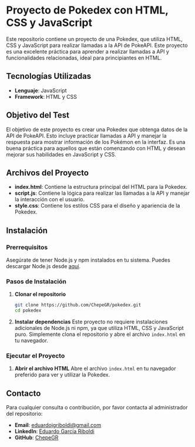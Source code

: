 # Proyecto de Pokedex con HTML, CSS y JavaScript

Este repositorio contiene un proyecto de una Pokedex, que utiliza HTML, CSS y JavaScript para realizar llamadas a la API de PokeAPI. Este proyecto es una excelente práctica para aprender a realizar llamadas a API y funcionalidades relacionadas, ideal para principiantes en HTML.

## Tecnologías Utilizadas

- **Lenguaje**: JavaScript
- **Framework**: HTML y CSS

## Objetivo del Test

El objetivo de este proyecto es crear una Pokedex que obtenga datos de la API de PokeAPI. Esto incluye practicar llamadas a API y manejar la respuesta para mostrar información de los Pokémon en la interfaz. Es una buena práctica para aquellos que están comenzando con HTML y desean mejorar sus habilidades en JavaScript y CSS.

## Archivos del Proyecto

- **index.html**: Contiene la estructura principal del HTML para la Pokedex.
- **script.js**: Contiene la lógica para realizar las llamadas a la API y manejar la interacción con el usuario.
- **style.css**: Contiene los estilos CSS para el diseño y apariencia de la Pokedex.

## Instalación

### Prerrequisitos

Asegúrate de tener Node.js y npm instalados en tu sistema. Puedes descargar Node.js desde [aquí](https://nodejs.org/).

### Pasos de Instalación

1. **Clonar el repositorio**
   ```bash
   git clone https://github.com/ChepeGR/pokedex.git
   cd pokedex
   ```

2. **Instalar dependencias**
   Este proyecto no requiere instalaciones adicionales de Node.js ni npm, ya que utiliza HTML, CSS y JavaScript puro. Simplemente clona el repositorio y abre el archivo `index.html` en tu navegador.

### Ejecutar el Proyecto

1. **Abrir el archivo HTML**
   Abre el archivo `index.html` en tu navegador preferido para ver y utilizar la Pokedex.

## Contacto

Para cualquier consulta o contribución, por favor contacta al administrador del repositorio:

- **Email**: eduardojgriboldi@gmail.com
- **LinkedIn**: [Eduardo García Riboldi](https://www.linkedin.com/in/eduardo-garcia-riboldi-36803a222)
- **GitHub**: [ChepeGR](https://github.com/ChepeGR)

